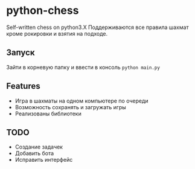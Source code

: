# python-chess
Self-written chess on python3.X
Поддерживаются все правила шахмат кроме рокировки и взятия на подходе.
## Запуск
Зайти в корневую папку и ввести в консоль `python main.py`
## Features
 * Игра в шахматы на одном компьютере по очереди
 * Возможность сохранять и загружать игры
 * Реализованы библиотеки

## TODO
 * Создание задачек
 * Добавить бота
 * Исправить интерфейс
